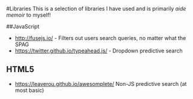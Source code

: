 #Libraries
This is a selection of libraries I have used and is primarily *aide memoir* to myself! 

##JavaScript
 * http://fusejs.io/ - Filters out users search queries, no matter what the SPAG
 * https://twitter.github.io/typeahead.js/ - Dropdown predictive search

## HTML5
 * https://leaverou.github.io/awesomplete/ Non-JS predictive search (at most basic)
